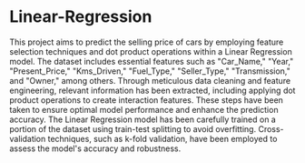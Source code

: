 # Linear-Regression
This project aims to predict the selling price of cars by employing feature selection techniques and dot product operations within a Linear Regression model. The dataset includes essential features such as "Car_Name," "Year," "Present_Price," "Kms_Driven," "Fuel_Type," "Seller_Type," "Transmission," and "Owner," among others. Through meticulous data cleaning and feature engineering, relevant information has been extracted, including applying dot product operations to create interaction features. These steps have been taken to ensure optimal model performance and enhance the prediction accuracy.
The Linear Regression model has been carefully trained on a portion of the dataset using train-test splitting to avoid overfitting. Cross-validation techniques, such as k-fold validation, have been employed to assess the model's accuracy and robustness.

